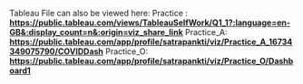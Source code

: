 Tableau File can also be viewed here: 
Practice  :  **https://public.tableau.com/views/TableauSelfWork/Q1_1?:language=en-GB&:display_count=n&:origin=viz_share_link**
Practice_A:  **https://public.tableau.com/app/profile/satrapankti/viz/Practice_A_16734349075790/COVIDDash**
Practice_O:  **https://public.tableau.com/app/profile/satrapankti/viz/Practice_O/Dashboard1**                       
